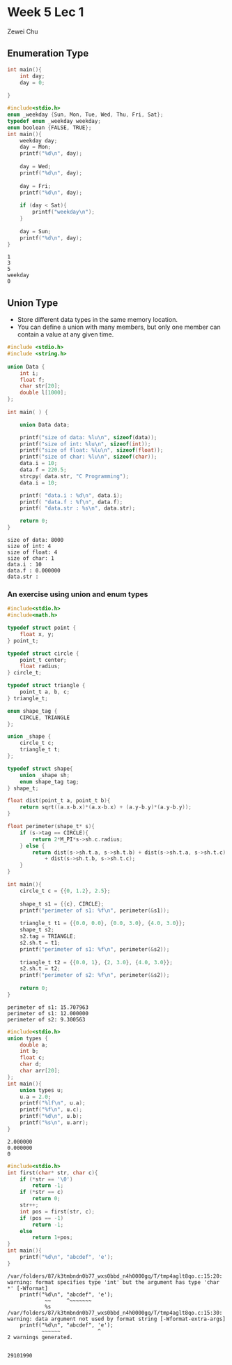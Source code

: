
# Week 5 Lec 1

Zewei Chu

## Enumeration Type



```c
int main(){
    int day;
    day = 0;
    
}
```


```c
#include<stdio.h>
enum _weekday {Sun, Mon, Tue, Wed, Thu, Fri, Sat};
typedef enum _weekday weekday;
enum boolean {FALSE, TRUE};
int main(){
    weekday day;
    day = Mon;
    printf("%d\n", day);
    
    day = Wed;
    printf("%d\n", day);
    
    day = Fri;
    printf("%d\n", day);
    
    if (day < Sat){
        printf("weekday\n");
    }
    
    day = Sun;
    printf("%d\n", day);
}
```

    1
    3
    5
    weekday
    0


## Union Type

- Store different data types in the same memory location. 
- You can define a union with many members, but only one member can contain a value at any given time.


```c
#include <stdio.h>
#include <string.h>
 
union Data {
    int i;
    float f;
    char str[20];
    double l[1000];
};
 
int main( ) {

    union Data data;        

    printf("size of data: %lu\n", sizeof(data));
    printf("size of int: %lu\n", sizeof(int));
    printf("size of float: %lu\n", sizeof(float));
    printf("size of char: %lu\n", sizeof(char));
    data.i = 10;
    data.f = 220.5;
    strcpy( data.str, "C Programming");
    data.i = 10;

    printf( "data.i : %d\n", data.i);
    printf( "data.f : %f\n", data.f);
    printf( "data.str : %s\n", data.str);

    return 0;
}
```

    size of data: 8000
    size of int: 4
    size of float: 4
    size of char: 1
    data.i : 10
    data.f : 0.000000
    data.str : 
    


### An exercise using union and enum types


```c
#include<stdio.h>
#include<math.h>

typedef struct point {
    float x, y;
} point_t;

typedef struct circle {
    point_t center;
    float radius;
} circle_t;

typedef struct triangle {
    point_t a, b, c;
} triangle_t;

enum shape_tag {
    CIRCLE, TRIANGLE
};

union _shape {
    circle_t c;
    triangle_t t;    
}; 

typedef struct shape{
    union _shape sh;
    enum shape_tag tag;
} shape_t;

float dist(point_t a, point_t b){
    return sqrt((a.x-b.x)*(a.x-b.x) + (a.y-b.y)*(a.y-b.y));
}

float perimeter(shape_t* s){
    if (s->tag == CIRCLE){
        return 2*M_PI*s->sh.c.radius;
    } else {
        return dist(s->sh.t.a, s->sh.t.b) + dist(s->sh.t.a, s->sh.t.c) 
            + dist(s->sh.t.b, s->sh.t.c);
    }
}

int main(){
    circle_t c = {{0, 1.2}, 2.5};
    
    shape_t s1 = {{c}, CIRCLE};
    printf("perimeter of s1: %f\n", perimeter(&s1));
    
    triangle_t t1 = {{0.0, 0.0}, {0.0, 3.0}, {4.0, 3.0}};
    shape_t s2;
    s2.tag = TRIANGLE;
    s2.sh.t = t1;
    printf("perimeter of s1: %f\n", perimeter(&s2));
    
    triangle_t t2 = {{0.0, 1}, {2, 3.0}, {4.0, 3.0}};
    s2.sh.t = t2;
    printf("perimeter of s2: %f\n", perimeter(&s2));
    
    return 0;
}
```

    perimeter of s1: 15.707963
    perimeter of s1: 12.000000
    perimeter of s2: 9.300563



```c
#include<stdio.h>
union types {
    double a;
    int b;
    float c;
    char d;
    char arr[20];
};
int main(){
    union types u;
    u.a = 2.0;
    printf("%lf\n", u.a);
    printf("%f\n", u.c);
    printf("%d\n", u.b);
    printf("%s\n", u.arr);
}
```

    2.000000
    0.000000
    0
    



```c
#include<stdio.h>
int first(char* str, char c){
    if (*str == '\0')
        return -1;
    if (*str == c)
        return 0;
    str++;
    int pos = first(str, c);
    if (pos == -1)
        return -1;
    else
        return 1+pos;
}
int main(){
    printf("%d\n", "abcdef", 'e');
}
```

    /var/folders/87/k3tmbndn0b77_wxs0bbd_n4h0000gq/T/tmp4aglt8qo.c:15:20: warning: format specifies type 'int' but the argument has type 'char *' [-Wformat]
        printf("%d\n", "abcdef", 'e');
                ~~     ^~~~~~~~
                %s
    /var/folders/87/k3tmbndn0b77_wxs0bbd_n4h0000gq/T/tmp4aglt8qo.c:15:30: warning: data argument not used by format string [-Wformat-extra-args]
        printf("%d\n", "abcdef", 'e');
               ~~~~~~            ^
    2 warnings generated.


    29101990

